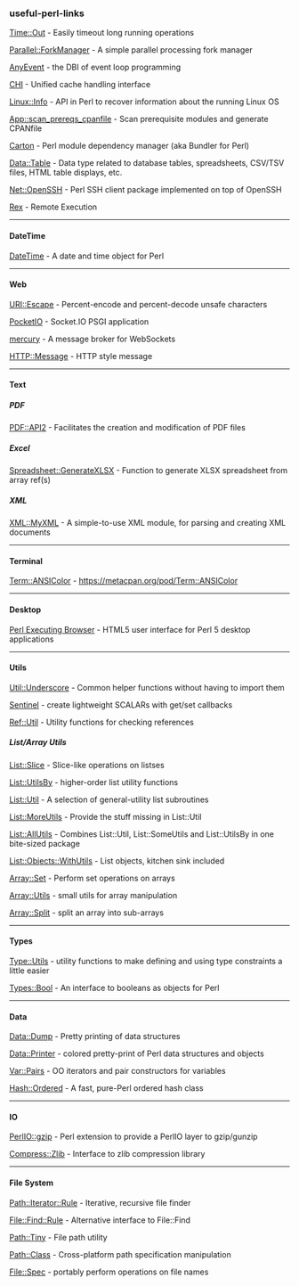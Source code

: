 ### useful-perl-links

[Time::Out](https://metacpan.org/pod/Time::Out) - Easily timeout long running operations

[Parallel::ForkManager](https://metacpan.org/pod/Parallel::ForkManager) - A simple parallel processing fork manager

[AnyEvent](https://metacpan.org/pod/AnyEvent) - the DBI of event loop programming

[CHI](https://metacpan.org/pod/CHI) - Unified cache handling interface

[Linux::Info](https://metacpan.org/pod/release/ARFREITAS/Linux-Info-1.1/lib/Linux/Info.pm) - API in Perl to recover information about the running Linux OS

[App::scan_prereqs_cpanfile](https://metacpan.org/pod/distribution/App-scan_prereqs_cpanfile/script/scan-prereqs-cpanfile) - Scan prerequisite modules and generate CPANfile

[Carton](https://metacpan.org/pod/Carton) - Perl module dependency manager (aka Bundler for Perl)

[Data::Table](https://metacpan.org/pod/Data::Table) - Data type related to database tables, spreadsheets, CSV/TSV files, HTML table displays, etc.

[Net::OpenSSH](https://metacpan.org/pod/Net::OpenSSH) - Perl SSH client package implemented on top of OpenSSH

[Rex](https://metacpan.org/pod/Rex) - Remote Execution

---------
 
#### DateTime

[DateTime](https://metacpan.org/pod/DateTime) - A date and time object for Perl

---------

#### Web

[URI::Escape](https://metacpan.org/pod/URI::Escape) - Percent-encode and percent-decode unsafe characters

[PocketIO](https://metacpan.org/pod/PocketIO) - Socket.IO PSGI application

[mercury](https://metacpan.org/pod/distribution/Mercury/bin/mercury) - A message broker for WebSockets

[HTTP::Message](https://metacpan.org/pod/HTTP::Message) - HTTP style message

---------

#### Text

##### PDF

[PDF::API2](https://metacpan.org/pod/PDF::API2) - Facilitates the creation and modification of PDF files

##### Excel

[Spreadsheet::GenerateXLSX](https://metacpan.org/pod/Spreadsheet::GenerateXLSX) - Function to generate XLSX spreadsheet from array ref(s)

##### XML

[XML::MyXML](https://metacpan.org/pod/XML::MyXML) - A simple-to-use XML module, for parsing and creating XML documents

---------

#### Terminal

[Term::ANSIColor](https://metacpan.org/pod/Term::ANSIColor) - https://metacpan.org/pod/Term::ANSIColor

---------

#### Desktop

[Perl Executing Browser](https://github.com/ddmitov/perl-executing-browser) - HTML5 user interface for Perl 5 desktop applications

---------

#### Utils

[Util::Underscore](https://metacpan.org/pod/Util::Underscore) - Common helper functions without having to import them

[Sentinel](https://metacpan.org/pod/Sentinel) - create lightweight SCALARs with get/set callbacks

[Ref::Util](https://metacpan.org/pod/Ref::Util) - Utility functions for checking references

##### List/Array Utils

[List::Slice](https://metacpan.org/pod/List::Slice) - Slice-like operations on listses

[List::UtilsBy](https://metacpan.org/pod/List::UtilsBy) - higher-order list utility functions

[List::Util](https://metacpan.org/pod/List::Util) - A selection of general-utility list subroutines

[List::MoreUtils](https://metacpan.org/pod/List::MoreUtils) - Provide the stuff missing in List::Util

[List::AllUtils](https://metacpan.org/pod/List::AllUtils) - Combines List::Util, List::SomeUtils and List::UtilsBy in one bite-sized package

[List::Objects::WithUtils](https://metacpan.org/pod/List::Objects::WithUtils) - List objects, kitchen sink included

[Array::Set](https://metacpan.org/pod/Array::Set) - Perform set operations on arrays

[Array::Utils](https://metacpan.org/pod/Array::Utils) - small utils for array manipulation

[Array::Split](https://metacpan.org/pod/Array::Split) - split an array into sub-arrays

---------

#### Types

[Type::Utils](https://metacpan.org/pod/Type::Utils) - utility functions to make defining and using type constraints a little easier

[Types::Bool](https://metacpan.org/pod/Types::Bool) - An interface to booleans as objects for Perl

---------

#### Data

[Data::Dump](https://metacpan.org/pod/Data::Dump) - Pretty printing of data structures

[Data::Printer](https://metacpan.org/pod/Data::Printer) - colored pretty-print of Perl data structures and objects

[Var::Pairs](https://metacpan.org/pod/Var::Pairs) - OO iterators and pair constructors for variables

[Hash::Ordered](https://metacpan.org/pod/Hash::Ordered) - A fast, pure-Perl ordered hash class

---------

#### IO

[PerlIO::gzip](https://metacpan.org/pod/PerlIO::gzip) - Perl extension to provide a PerlIO layer to gzip/gunzip

[Compress::Zlib](https://metacpan.org/pod/Compress::Zlib) - Interface to zlib compression library

---------

#### File System

[Path::Iterator::Rule](https://metacpan.org/pod/Path::Iterator::Rule) - Iterative, recursive file finder

[File::Find::Rule](https://metacpan.org/pod/File::Find::Rule) - Alternative interface to File::Find

[Path::Tiny](https://metacpan.org/pod/Path::Tiny) - File path utility

[Path::Class](https://metacpan.org/pod/Path::Class) - Cross-platform path specification manipulation

[File::Spec](https://metacpan.org/pod/File::Spec) - portably perform operations on file names
